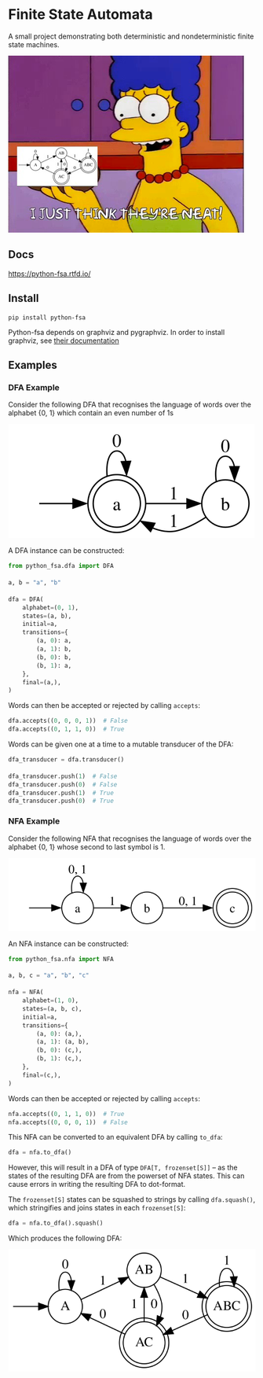 # Finite State Automata

A small project demonstrating both deterministic and nondeterministic finite
state machines.

![](assets/meme.png)

## Docs

https://python-fsa.rtfd.io/

## Install

```
pip install python-fsa
```

Python-fsa depends on graphviz and pygraphviz. In order to install graphviz,
see [their documentation](https://github.com/pygraphviz/pygraphviz/blob/main/INSTALL.txt)

## Examples

### DFA Example

Consider the following DFA that recognises the language of words over the
alphabet {0, 1} which contain an even number of 1s

![](assets/dfa_example.svg)

A DFA instance can be constructed:

```python
from python_fsa.dfa import DFA

a, b = "a", "b"

dfa = DFA(
    alphabet=(0, 1),
    states=(a, b),
    initial=a,
    transitions={
        (a, 0): a,
        (a, 1): b,
        (b, 0): b,
        (b, 1): a,
    },
    final=(a,),
)
```

Words can then be accepted or rejected by calling `accepts`:

```python
dfa.accepts((0, 0, 0, 1))  # False
dfa.accepts((0, 1, 1, 0))  # True
```

Words can be given one at a time to a mutable transducer of the DFA:

```python
dfa_transducer = dfa.transducer()

dfa_transducer.push(1)  # False
dfa_transducer.push(0)  # False
dfa_transducer.push(1)  # True
dfa_transducer.push(0)  # True
```

### NFA Example

Consider the following NFA that recognises the language of words over the
alphabet {0, 1} whose second to last symbol is 1.

![](assets/nfa_example.svg)

An NFA instance can be constructed:

```python
from python_fsa.nfa import NFA

a, b, c = "a", "b", "c"

nfa = NFA(
    alphabet=(1, 0),
    states=(a, b, c),
    initial=a,
    transitions={
        (a, 0): (a,),
        (a, 1): (a, b),
        (b, 0): (c,),
        (b, 1): (c,),
    },
    final=(c,),
)
```

Words can then be accepted or rejected by calling `accepts`:

```python
nfa.accepts((0, 1, 1, 0))  # True
nfa.accepts((0, 0, 0, 1))  # False
```

This NFA can be converted to an equivalent DFA by calling `to_dfa`:

```python
dfa = nfa.to_dfa()
```

However, this will result in a DFA of type `DFA[T, frozenset[S]]` – as the
states of the resulting DFA are from the powerset of NFA states. This can cause
errors in writing the resulting DFA to dot-format.

The `frozenset[S]` states can be squashed to strings by calling `dfa.squash()`,
which stringifies and joins states in each `frozenset[S]`:

```python
dfa = nfa.to_dfa().squash()
```

Which produces the following DFA:

![](assets/nfa_to_dfa_ex.svg)
